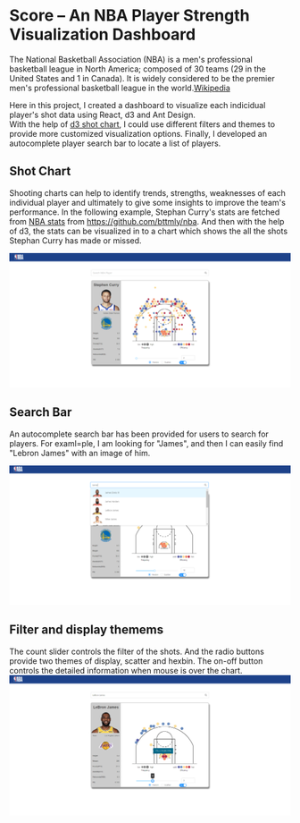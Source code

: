 # Score – An NBA Player Strength Visualization Dashboard
The National Basketball Association (NBA) is a men's professional basketball league in North America; composed of 30 teams (29 in the United States and 1 in Canada). It is widely considered to be the premier men's professional basketball league in the world.[Wikipedia](https://en.wikipedia.org/wiki/National_Basketball_Association)

Here in this project, I created a dashboard to visualize each indicidual player's shot data using React, d3 and Ant Design.   
With the help of [d3 shot chart](https://github.com/mamcmanus/d3-shotchart), I could use different filters and themes to provide more customized visualization options. Finally, I developed an autocomplete player search bar to locate a list of players.    


## Shot Chart
Shooting charts can help to identify trends, strengths, weaknesses of each individual player and ultimately to give some insights to improve the team's performance. In the following example, Stephan Curry's stats are fetched from [NBA stats](https://stats.nba.com/) from https://github.com/bttmly/nba. And then with the help of d3, the stats can be visualized in to a chart which shows the all the shots Stephan Curry has made or missed.

![image](https://github.com/seuygr/NBA-web/blob/master/images/Main.png)

## Search Bar
An autocomplete search bar has been provided for users to search for players. For examl=ple, I am looking for "James", and then I can easily find "Lebron James" with an image of him.  

![image](https://github.com/seuygr/NBA-web/blob/master/images/SearchingBar.png)
## Filter and display themems
The count slider controls the filter of the shots. And the radio buttons provide two themes of display, scatter and hexbin. The on-off button controls the detailed information when mouse is over the chart.
![image](https://github.com/seuygr/NBA-web/blob/master/images/PlayerStats.png)
